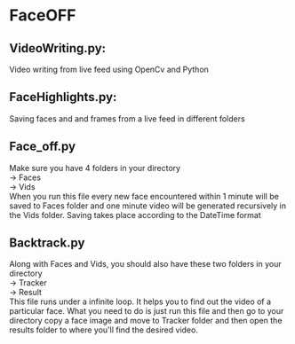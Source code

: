# FaceOFF
## VideoWriting.py: 
Video writing from live feed using OpenCv and Python

## FaceHighlights.py:
Saving faces and and frames from a live feed in different folders

## Face_off.py
Make sure you have 4 folders in your directory<br>
-> Faces<br>
-> Vids<br>
When you run this file every new face encountered within 1 minute will be saved to Faces folder and one minute video will be generated recursively in the Vids folder. Saving takes place according to the DateTime format

## Backtrack.py
Along with Faces and Vids, you should also have these two folders in your directory<br>
-> Tracker<br>
-> Result<br>
This file runs under a infinite loop. It helps you to find out the video of a particular face. What you need to do is just run this file and then go to your directory copy a face image and move to Tracker folder and then open the results folder to where you'll find the desired video.

